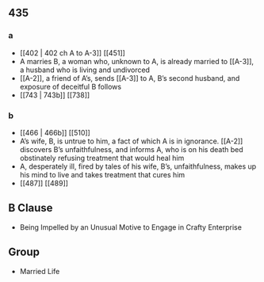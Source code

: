 ## 435
### a
- [[402 | 402 ch A to A-3]] [[451]] 
- A marries B, a woman who, unknown to A, is already married to [[A-3]], a husband who is living and undivorced
- [[A-2]], a friend of A’s, sends [[A-3]] to A, B’s second husband, and exposure of deceitful B follows
- [[743 | 743b]] [[738]] 

### b
- [[466 | 466b]] [[510]] 
- A’s wife, B, is untrue to him, a fact of which A is in ignorance. [[A-2]] discovers B’s unfaithfulness, and informs A, who is on his death bed obstinately refusing treatment that would heal him
- A, desperately ill, fired by tales of his wife, B’s, unfaithfulness, makes up his mind to live and takes treatment that cures him
- [[487]] [[489]] 

## B Clause
- Being Impelled by an Unusual Motive to Engage in Crafty Enterprise

## Group
- Married Life

